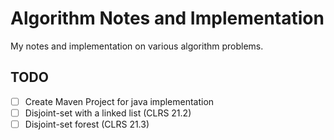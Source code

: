 # Algorithm Notes and Implementation

My notes and implementation on various algorithm problems.

## TODO
- [ ] Create Maven Project for java implementation
- [ ] Disjoint-set with a linked list (CLRS 21.2)
- [ ] Disjoint-set forest (CLRS 21.3)
